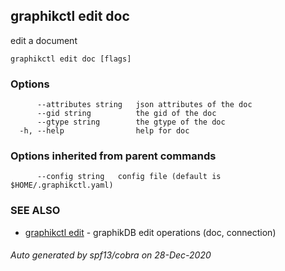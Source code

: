 ## graphikctl edit doc

edit a document

```
graphikctl edit doc [flags]
```

### Options

```
      --attributes string   json attributes of the doc
      --gid string          the gid of the doc
      --gtype string        the gtype of the doc
  -h, --help                help for doc
```

### Options inherited from parent commands

```
      --config string   config file (default is $HOME/.graphikctl.yaml)
```

### SEE ALSO

* [graphikctl edit](graphikctl_edit.md)	 - graphikDB edit operations (doc, connection)

###### Auto generated by spf13/cobra on 28-Dec-2020

